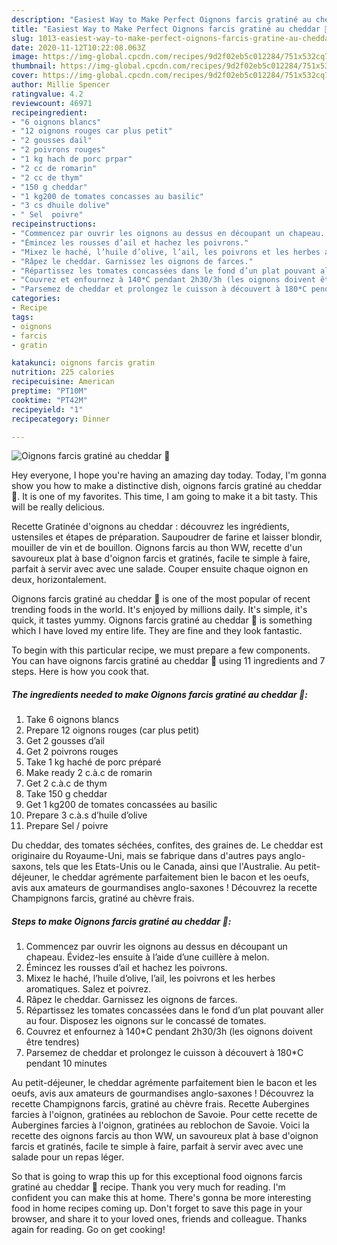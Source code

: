```yaml
---
description: "Easiest Way to Make Perfect Oignons farcis gratiné au cheddar 🧀"
title: "Easiest Way to Make Perfect Oignons farcis gratiné au cheddar 🧀"
slug: 1013-easiest-way-to-make-perfect-oignons-farcis-gratine-au-cheddar
date: 2020-11-12T10:22:08.063Z
image: https://img-global.cpcdn.com/recipes/9d2f02eb5c012284/751x532cq70/oignons-farcis-gratine-au-cheddar-🧀-photo-principale-de-la-recette.jpg
thumbnail: https://img-global.cpcdn.com/recipes/9d2f02eb5c012284/751x532cq70/oignons-farcis-gratine-au-cheddar-🧀-photo-principale-de-la-recette.jpg
cover: https://img-global.cpcdn.com/recipes/9d2f02eb5c012284/751x532cq70/oignons-farcis-gratine-au-cheddar-🧀-photo-principale-de-la-recette.jpg
author: Millie Spencer
ratingvalue: 4.2
reviewcount: 46971
recipeingredient:
- "6 oignons blancs"
- "12 oignons rouges car plus petit"
- "2 gousses dail"
- "2 poivrons rouges"
- "1 kg hach de porc prpar"
- "2 cc de romarin"
- "2 cc de thym"
- "150 g cheddar"
- "1 kg200 de tomates concasses au basilic"
- "3 cs dhuile dolive"
- " Sel  poivre"
recipeinstructions:
- "Commencez par ouvrir les oignons au dessus en découpant un chapeau. Évidez-les ensuite à l’aide d’une cuillère à melon."
- "Émincez les rousses d’ail et hachez les poivrons."
- "Mixez le haché, l’huile d’olive, l’ail, les poivrons et les herbes aromatiques. Salez et poivrez."
- "Râpez le cheddar. Garnissez les oignons de farces."
- "Répartissez les tomates concassées dans le fond d’un plat pouvant aller au four. Disposez les oignons sur le concassé de tomates."
- "Couvrez et enfournez à 140*C pendant 2h30/3h (les oignons doivent être tendres)"
- "Parsemez de cheddar et prolongez le cuisson à découvert à 180*C pendant 10 minutes"
categories:
- Recipe
tags:
- oignons
- farcis
- gratin

katakunci: oignons farcis gratin 
nutrition: 225 calories
recipecuisine: American
preptime: "PT10M"
cooktime: "PT42M"
recipeyield: "1"
recipecategory: Dinner

---
```



![Oignons farcis gratiné au cheddar 🧀](https://img-global.cpcdn.com/recipes/9d2f02eb5c012284/751x532cq70/oignons-farcis-gratine-au-cheddar-🧀-photo-principale-de-la-recette.jpg)

Hey everyone, I hope you're having an amazing day today. Today, I'm gonna show you how to make a distinctive dish, oignons farcis gratiné au cheddar 🧀. It is one of my favorites. This time, I am going to make it a bit tasty. This will be really delicious.

Recette Gratinée d&#39;oignons au cheddar : découvrez les ingrédients, ustensiles et étapes de préparation. Saupoudrer de farine et laisser blondir, mouiller de vin et de bouillon. Oignons farcis au thon WW, recette d&#39;un savoureux plat à base d&#39;oignon farcis et gratinés, facile te simple à faire, parfait à servir avec avec une salade. Couper ensuite chaque oignon en deux, horizontalement.

Oignons farcis gratiné au cheddar 🧀 is one of the most popular of recent trending foods in the world. It's enjoyed by millions daily. It's simple, it's quick, it tastes yummy. Oignons farcis gratiné au cheddar 🧀 is something which I have loved my entire life. They are fine and they look fantastic.


To begin with this particular recipe, we must prepare a few components. You can have oignons farcis gratiné au cheddar 🧀 using 11 ingredients and 7 steps. Here is how you cook that.

<!--inarticleads1-->

##### The ingredients needed to make Oignons farcis gratiné au cheddar 🧀:

1. Take 6 oignons blancs
1. Prepare 12 oignons rouges (car plus petit)
1. Get 2 gousses d’ail
1. Get 2 poivrons rouges
1. Take 1 kg haché de porc préparé
1. Make ready 2 c.à.c de romarin
1. Get 2 c.à.c de thym
1. Take 150 g cheddar
1. Get 1 kg200 de tomates concassées au basilic
1. Prepare 3 c.à.s d’huile d’olive
1. Prepare  Sel / poivre


Du cheddar, des tomates séchées, confites, des graines de. Le cheddar est originaire du Royaume-Uni, mais se fabrique dans d&#39;autres pays anglo-saxons, tels que les Etats-Unis ou le Canada, ainsi que l&#39;Australie. Au petit-déjeuner, le cheddar agrémente parfaitement bien le bacon et les oeufs, avis aux amateurs de gourmandises anglo-saxones ! Découvrez la recette Champignons farcis, gratiné au chèvre frais. 

<!--inarticleads2-->

##### Steps to make Oignons farcis gratiné au cheddar 🧀:

1. Commencez par ouvrir les oignons au dessus en découpant un chapeau. Évidez-les ensuite à l’aide d’une cuillère à melon.
1. Émincez les rousses d’ail et hachez les poivrons.
1. Mixez le haché, l’huile d’olive, l’ail, les poivrons et les herbes aromatiques. Salez et poivrez.
1. Râpez le cheddar. Garnissez les oignons de farces.
1. Répartissez les tomates concassées dans le fond d’un plat pouvant aller au four. Disposez les oignons sur le concassé de tomates.
1. Couvrez et enfournez à 140*C pendant 2h30/3h (les oignons doivent être tendres)
1. Parsemez de cheddar et prolongez le cuisson à découvert à 180*C pendant 10 minutes


Au petit-déjeuner, le cheddar agrémente parfaitement bien le bacon et les oeufs, avis aux amateurs de gourmandises anglo-saxones ! Découvrez la recette Champignons farcis, gratiné au chèvre frais. Recette Aubergines farcies à l&#39;oignon, gratinées au reblochon de Savoie. Pour cette recette de Aubergines farcies à l&#39;oignon, gratinées au reblochon de Savoie. Voici la recette des oignons farcis au thon WW, un savoureux plat à base d&#39;oignon farcis et gratinés, facile te simple à faire, parfait à servir avec avec une salade pour un repas léger. 

So that is going to wrap this up for this exceptional food oignons farcis gratiné au cheddar 🧀 recipe. Thank you very much for reading. I'm confident you can make this at home. There's gonna be more interesting food in home recipes coming up. Don't forget to save this page in your browser, and share it to your loved ones, friends and colleague. Thanks again for reading. Go on get cooking!
